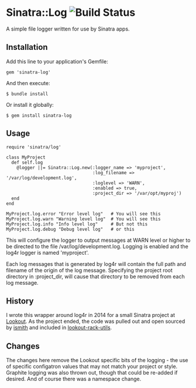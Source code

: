 # Sinatra::Log ![Build Status][1]

A simple file logger written for use by Sinatra apps.

## Installation

Add this line to your application's Gemfile:

    gem 'sinatra-log'

And then execute:

    $ bundle install

Or install it globally:

    $ gem install sinatra-log

## Usage

```
require 'sinatra/log'

class MyProject
  def self.log
    @logger ||= Sinatra::Log.new(:logger_name => 'myproject',
                                 :log_filename => '/var/log/development.log',
                                 :loglevel => 'WARN',
                                 :enabled => true,
                                 :project_dir => '/var/opt/myproj')
  end
end

MyProject.log.error "Error level log" 	# You will see this
MyProject.log.warn "Warning level log"  # You will see this
MyProject.log.info "Info level log"     # But not this
MyProject.log.debug "Debug level log"   # or this

```

This will configure the logger to output messages at WARN level or higher to
be directed to the file /var/log/development.log. Logging is enabled and
the log4r logger is named 'myproject'.

Each log messages that is generated by log4r will contain the full path and
filename of the origin of the log message. Specifying the project root
directory in :project_dir, will cause that directory to be removed from each
log message.

## History

I wrote this wrapper around log4r in 2014 for a small Sinatra project at
[Lookout][4]. As the project ended, the code was pulled out
and open sourced by [ismith][3] and included in [lookout-rack-utils][2].

## Changes

The changes here remove the Lookout specific bits of the logging - the use of
specific configatron values that may not match your project or style.
Graphite logging was also thrown out, though that could be re-added if
desired. And of course there was a namespace change.

[1]: https://api.travis-ci.org/svrana/sinatra-log.svg?branch=master
[2]: https://github.com/lookout/lookout-rack-utils.git
[3]: https://github.com/ismith
[4]: https://lookout.com
